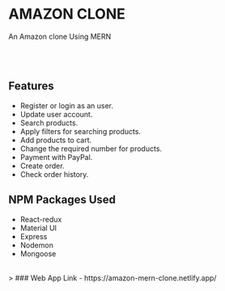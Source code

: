# AMAZON CLONE

An Amazon clone Using MERN
<br>
<br>



<br>

## Features

- Register or login as an user.
- Update user account.
- Search products.
- Apply filters for searching products.
- Add products to cart.
- Change the required number for products.
- Payment with PayPal.
- Create order.
- Check order history.

##  NPM Packages Used

- React-redux
- Material UI
- Express
- Nodemon
- Mongoose

<br>
> ### Web App Link - https://amazon-mern-clone.netlify.app/